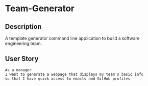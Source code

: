 # Team-Generator

## Description
A template generator command line application to build a software engineering team.

## User Story
```
As a manager
I want to generate a webpage that displays my team's basic info
so that I have quick access to emails and GitHub profiles
```

